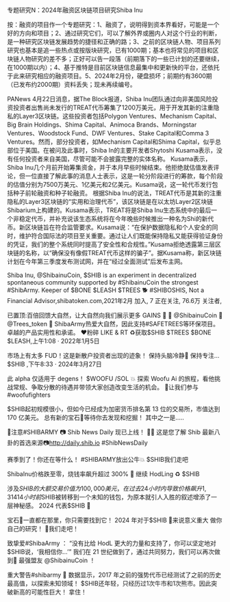 专题研究N：2024年融资区块链项目研究Shiba Inu


按：融资的项目作一个专题研究：1、融资了，说明得到资本界看好，可能是一个好的方向和项目；2、通过研究它们，可以了解外界或圈内人对这个行业的判断，是一种研究区块链发展趋势的捷径和正确的路；3、之前的区块链人物、项目系列研究也基本是追一些热点或按版块研究，已有1000期；基本也将常见的项目和区块链人物研究的差不多；正好可以告一段落（前期落下的一些已计划的还要继续，在1000期以内）；4、基于推特是目前区块链信息最集中和更新快的平台，还依托于此来研究相应的融资项目。5、2024年2月份，硬盘损坏；前期约有3600期（已发布约2000期）资料丢失；现未再续编号。

PANews 4月22日消息，据The Block报道，Shiba Inu团队通过向非美国风险投资投资者出售尚未发行的TREAT代币筹集了1200万美元，用于开发其新的注重隐私的Layer3区块链。这些投资者包括Polygon Ventures、Mechanism Capital、Big Brain Holdings、Shima Capital、Animoca Brands、Morningstar Ventures、Woodstock Fund、DWF Ventures、Stake Capital和Comma 3 Ventures。然而，部分投资者，如Mechanism Capital和Shima Capital，似乎总部位于美国。在被问及此事时，Shiba In的主要开发者Shytoshi Kusama表示，没有任何投资者来自美国，尽管可能不会披露完整的实体名称。
Kusama表示，Shiba Inu几个月前开始筹集资金，并于本月早些时候结束。他拒绝就估值发表评论，但一位直接了解此事的消息人士表示，这是一轮分阶段进行的筹款，每个阶段的估值分别为7500万美元、1亿美元和2亿美元。Kusama说，这一轮代币发行包括种子前轮融资和种子轮融资。
根据Shiba Inu的说法，TREAT代币是其新的注重隐私的Layer3区块链的“实用和治理代币”，该区块链是在以太坊Layer2区块链Shibarium上构建的。Kusama表示，TREAT将是Shiba Inu生态系统中的最后一个非稳定代币，并补充说该生态系统将在今年晚些时候推出一种名为Shi的新代币。新区块链旨在符合监管要求。Kusama说：“在保护数据隐私和个人安全的同时，维护符合国际法的项目至关重要。通过让人们既能保持隐私又能获得验证身份的凭证，我们的整个系统同时提高了安全性和合规性。”Kusama拒绝透露第三层区块链的名称，以“确保没有像假TREAT代币这样的骗子”。据Kusama称，新区块链计划在今年第三季度发布测试网，并在“经过全面测试”后发布主网。

Shiba Inu,
@ShibainuCoin,
$SHIB is an experiment in decentralized spontaneous community supported by #ShibainuCoin the strongest #ShibArmy. Keeper of $BONE $LEASH $TREES 🐕 #SHIBOSHIS,
Not a Financial Advisor,shibatoken.com,2021年2月 加入,
7 正在关注,
76.6万 关注者,


已置顶:百倍回馈大自然，让大自然向我们展示更多 GAINS 💎
🌲
@ShibainuCoin
🤝
@Trees_token
🦮
ShibaArmy热爱大自然，因此支持#SAFETREES等环保项目。卓越的产品实用性和承诺。
❤️粉碎 LIKE & RT ♻️获取$SHIB $TREES $BONE $LEASH,上午1:08 · 2022年1月5日

市场上有太多 FUD！这是新散户投资者出现的迹象！
保持头脑冷静🙏
保持专注… $SHIB ,下午8:33 · 2024年3月27日

此 alpha 仅适用于 degens！ $WOOFU /SOL 💥
探索 Woofu Ai 的旅程，看他挑战常规、争取分散的待遇并带领大家创造改变生活的机会。
🚀让我们参与#woofufighters


$SHIB起初规模很小，但如今已经成为加密货币排名第 13 位的交易所，市值达到 170 亿美元。
总有新的宝石💎等待你去发现和挖掘！
其中之一是…..

📢注意#SHIBARMY 📷
Shib News Daily 现已上线！ 👏💥
这是您了解 Shib 最新八卦的首选来源📷http://daily.shib.io #ShibNewsDaily

赛季到了！你还在等什么！ #SHIBARMY放出公牛💥
$SHIB我们走吧

ShibaInu价格跌至零，烧钱率飙升超过 300% 🚀
继续 HodLing ♻️ $SHIB

涉及$SHIB的大额交易价值为 100,000 美元，在过去 24 小时内导致价格飙升 1,314%。
14 小时前$SHIB被转移到一个未知的钱包，为原本就引人入胜的叙述增添了一层神秘感。
2024 代表$SHIB 🚀

宝石💎一直都在那里，你只需要找到它！
2024 年对于$SHIB 🚀来说意义重大
做你自己的研究！ 🙏我们走吧！

致挚爱#ShibaArmy ：
“没有比给 HodL 更大的力量和支持了，你可以坚定地对$SHIB说，‘我相信你...’”
我们在 21 世纪做到了，通过共同努力，我们可以再次做到🚀
最强盟友
@ShibainuCoin
 ！

重大警告#shibarmy 🚨
数据显示，2017 年之前的强势代币已经测试了之前的历史最高值，以探索未知领域！
$SHIB还年轻，只经历过1次牛市和1次熊市。因此突破新高的可能性巨大！
拿住！

